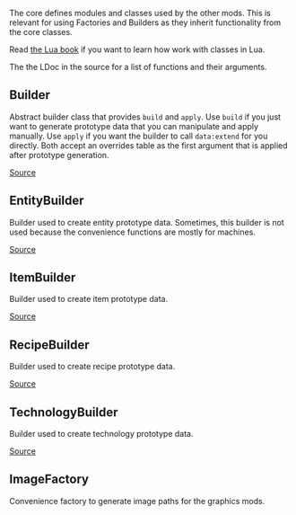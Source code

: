 The core defines modules and classes used by the other mods. This is relevant for using Factories and Builders as they
inherit functionality from the core classes.

Read [the Lua book](https://www.lua.org/pil/16.html) if you want to learn how work with classes in Lua.

The the LDoc in the source for a list of functions and their arguments.

## Builder

Abstract builder class that provides `build` and `apply`. Use `build` if you just want to generate prototype data that
you can manipulate and apply manually. Use `apply` if you want the builder to call `data:extend` for you directly.
Both accept an overrides table as the first argument that is applied after prototype generation.

[Source](https://github.com/SimonBrodtmann/mod-framework/blob/main/mf-core/lib/Builder.lua)

## EntityBuilder

Builder used to create entity prototype data. Sometimes, this builder is not used because the convenience functions are
mostly for machines.

[Source](https://github.com/SimonBrodtmann/mod-framework/blob/main/mf-core/lib/EntityBuilder.lua)

## ItemBuilder

Builder used to create item prototype data.

[Source](https://github.com/SimonBrodtmann/mod-framework/blob/main/mf-core/lib/ItemBuilder.lua)

## RecipeBuilder

Builder used to create recipe prototype data.

[Source](https://github.com/SimonBrodtmann/mod-framework/blob/main/mf-core/lib/RecipeBuilder.lua)

## TechnologyBuilder

Builder used to create technology prototype data.

[Source](https://github.com/SimonBrodtmann/mod-framework/blob/main/mf-core/lib/TechnologyBuilder.lua)

## ImageFactory

Convenience factory to generate image paths for the graphics mods.